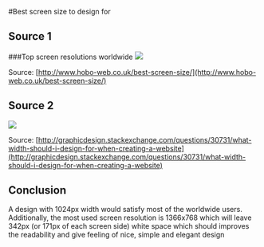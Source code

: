 #Best screen size to design for

## Source 1

###Top screen resolutions worldwide
![](http://www.hobo-web.co.uk/wp-content/uploads/B-ww-oct-dec-2015.jpg)

Source: [http://www.hobo-web.co.uk/best-screen-size/](http://www.hobo-web.co.uk/best-screen-size/)

## Source 2
![](http://i.stack.imgur.com/MoiS3.png)

Source: [http://graphicdesign.stackexchange.com/questions/30731/what-width-should-i-design-for-when-creating-a-website](http://graphicdesign.stackexchange.com/questions/30731/what-width-should-i-design-for-when-creating-a-website)

## Conclusion
A design with 1024px width would satisfy most of the worldwide users. Additionally, the most used screen resolution is 1366x768 which will leave 342px (or 171px of each screen side) white space which should improves the readability and give feeling of nice, simple and elegant design

